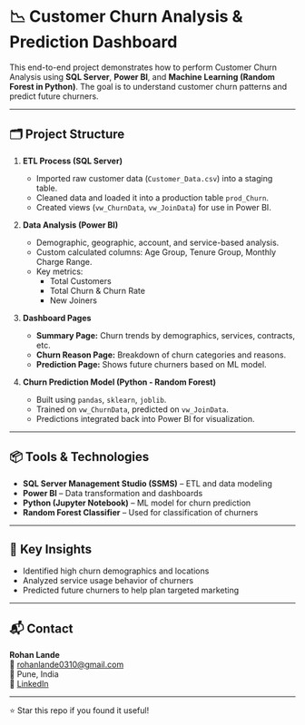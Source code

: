 # 📉 Customer Churn Analysis & Prediction Dashboard

This end-to-end project demonstrates how to perform Customer Churn Analysis using **SQL Server**, **Power BI**, and **Machine Learning (Random Forest in Python)**. The goal is to understand customer churn patterns and predict future churners.

---

## 🗂️ Project Structure

1. **ETL Process (SQL Server)**
   - Imported raw customer data (`Customer_Data.csv`) into a staging table.
   - Cleaned data and loaded it into a production table `prod_Churn`.
   - Created views (`vw_ChurnData`, `vw_JoinData`) for use in Power BI.

2. **Data Analysis (Power BI)**
   - Demographic, geographic, account, and service-based analysis.
   - Custom calculated columns: Age Group, Tenure Group, Monthly Charge Range.
   - Key metrics:
     - Total Customers
     - Total Churn & Churn Rate
     - New Joiners

3. **Dashboard Pages**
   - **Summary Page:** Churn trends by demographics, services, contracts, etc.
   - **Churn Reason Page:** Breakdown of churn categories and reasons.
   - **Prediction Page:** Shows future churners based on ML model.

4. **Churn Prediction Model (Python - Random Forest)**
   - Built using `pandas`, `sklearn`, `joblib`.
   - Trained on `vw_ChurnData`, predicted on `vw_JoinData`.
   - Predictions integrated back into Power BI for visualization.

---

## 📦 Tools & Technologies

- **SQL Server Management Studio (SSMS)** – ETL and data modeling
- **Power BI** – Data transformation and dashboards
- **Python (Jupyter Notebook)** – ML model for churn prediction
- **Random Forest Classifier** – Used for classification of churners

---

## 📌 Key Insights

- Identified high churn demographics and locations
- Analyzed service usage behavior of churners
- Predicted future churners to help plan targeted marketing


---

## 📬 Contact

**Rohan Lande**  
📧 rohanlande0310@gmail.com  
📍 Pune, India  
🔗 [LinkedIn](https://www.linkedin.com/in/rohanlande/)  

---

⭐ Star this repo if you found it useful!
